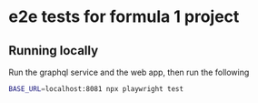 # e2e tests for formula 1 project

## Running locally

Run the graphql service and the web app, then run the following

```sh
BASE_URL=localhost:8081 npx playwright test
```